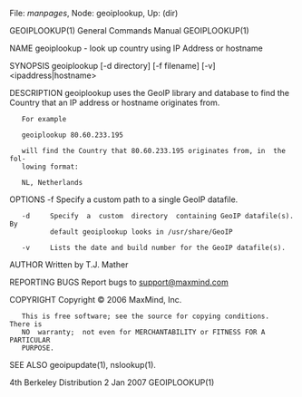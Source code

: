 File: *manpages*,  Node: geoiplookup,  Up: (dir)

GEOIPLOOKUP(1)              General Commands Manual             GEOIPLOOKUP(1)



NAME
       geoiplookup - look up country using IP Address or hostname

SYNOPSIS
       geoiplookup [-d directory] [-f filename] [-v] <ipaddress|hostname>

DESCRIPTION
       geoiplookup  uses  the  GeoIP  library and database to find the Country
       that an IP address or hostname originates from.

       For example

       geoiplookup 80.60.233.195

       will find the Country that 80.60.233.195 originates from, in  the  fol‐
       lowing format:

       NL, Netherlands

OPTIONS
       -f     Specify a custom path to a single GeoIP datafile.

       -d     Specify  a  custom  directory  containing GeoIP datafile(s).  By
              default geoiplookup looks in /usr/share/GeoIP

       -v     Lists the date and build number for the GeoIP datafile(s).

AUTHOR
       Written by T.J. Mather

REPORTING BUGS
       Report bugs to <support@maxmind.com>

COPYRIGHT
       Copyright © 2006 MaxMind, Inc.

       This is free software; see the source for copying conditions.  There is
       NO  warranty;  not even for MERCHANTABILITY or FITNESS FOR A PARTICULAR
       PURPOSE.

SEE ALSO
       geoipupdate(1), nslookup(1).



4th Berkeley Distribution         2 Jan 2007                    GEOIPLOOKUP(1)
